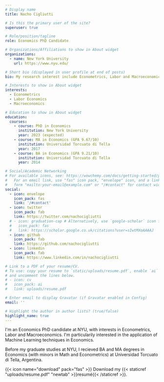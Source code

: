 ```yaml
---
# Display name
title: Nacho Cigliutti

# Is this the primary user of the site?
superuser: true

# Role/position/tagline
role: Economics PhD Candidate

# Organizations/Affiliations to show in About widget
organizations:
  - name: New York University
    url: https://www.nyu.edu/

# Short bio (displayed in user profile at end of posts)
bio: My research interest include Econometrics, Labor and Macroeconomics

# Interests to show in About widget
interests:
  - Econometrics
  - Labor Economics
  - Macroeconomics

# Education to show in About widget
education:
  courses:
    - course: PhD in Economics
      institution: New York University
      year: 2023 (expected)
    - course: MA in Economics (GPA 9.67/10)
      institution: Universidad Torcuato di Tella
      year: 2017
    - course: BA in Economics (GPA 9.21/10)
      institution: Universidad Torcuato di Tella
      year: 2014

# Social/Academic Networking
# For available icons, see: https://wowchemy.com/docs/getting-started/page-builder/#icons
#   For an email link, use "fas" icon pack, "envelope" icon, and a link in the
#   form "mailto:your-email@example.com" or "/#contact" for contact widget.
social:
  - icon: envelope
    icon_pack: fas
    link: '/#contact'
  - icon: twitter
    icon_pack: fab
    link: https://twitter.com/nachocigliutti
  # - icon: graduation-cap # Alternatively, use `google-scholar` icon from `ai` icon pack
  #   icon_pack: fas
  #   link: https://scholar.google.co.uk/citations?user=sIwtMXoAAAAJ
  - icon: github
    icon_pack: fab
    link: https://github.com/nachocigliutti
  - icon: linkedin
    icon_pack: fab
    link: https://www.linkedin.com/in/nachocigliutti

# Link to a PDF of your resume/CV.
# To use: copy your resume to `static/uploads/resume.pdf`, enable `ai` icons in `params.toml`,
# and uncomment the lines below.
# - icon: cv
#   icon_pack: ai
#   link: uploads/resume.pdf

# Enter email to display Gravatar (if Gravatar enabled in Config)
email: ''

# Highlight the author in author lists? (true/false)
highlight_name: true
---
```


I'm an Economics PhD candidate at NYU, with interests in Econometrics, Labor and Macroeconomics. I'm particularily interested in the application of Machine Learning techniques in Economics. 

Before my graduate studies at NYU, I recieved BA and MA degrees in Economics (with minors in Math and Econometrics) at Universidad Torcuato di Tella, Argentina. 

{{< icon name="download" pack="fas" >}} Download my {{< staticref "uploads/resume.pdf" "newtab" >}}resumé{{< /staticref >}}.
